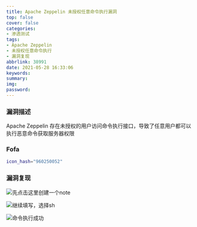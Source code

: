 ```yaml
---
title: Apache Zeppelin 未授权任意命令执行漏洞
top: false
cover: false
categories:
- 渗透测试
tags:
- Apache Zeppelin
- 未授权任意命令执行
- 漏洞复现
abbrlink: 38991
date: 2021-05-28 16:33:06
keywords:
summary:
img:
password:
---
```


### 漏洞描述

Apache Zeppelin 存在未授权的用户访问命令执行接口，导致了任意用户都可以执行恶意命令获取服务器权限



### Fofa

```bash
icon_hash="960250052"
```



### 漏洞复现

![先点击这里创建一个note](https://image.geoer.cn/zeppelin_click.jpg)



![继续填写，选择sh](https://image.geoer.cn/zeppelin_click2.jpg)





![命令执行成功](https://image.geoer.cn/zeppelin_success.jpg)









